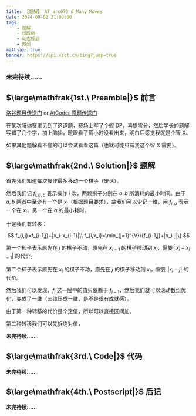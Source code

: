```yaml
---
title: 【题解】 AT_arc073_d Many Moves
date: 2024-09-02 21:00:00
tags: 
    - 题解
    - 线段树
    - 动态规划
    - 原创
mathjax: true
banner: https://api.xsot.cn/bing?jump=true
---
```


### 未完待续……

## $\large\mathfrak{1st.\ Preamble|}$ 前言

[洛谷题目传送门](https://www.luogu.com.cn/problem/AT_arc073_d) or [AtCoder 原题传送门](https://atcoder.jp/contests/arc073/tasks/arc073_d)

在某次膜你赛里见到了这道题，赛场上写了个假 DP，喜提零分，然后学长的题解写错了几个字，加上脑抽，瞪眼看了俩小时没看出来，明白后感觉我就是个智 X。

如果其他题解看不懂的可以尝试看看这篇（也就可能只有我这个智 X 需要）。

## $\large\mathfrak{2nd.\ Solution|}$ 题解

首先我们知道每次操作最多移动一个棋子（废话）。

然后我们记 $f_{i,a,b}$ 表示操作 $i$ 次，两颗棋子分别在 $a,b$ 所消耗的最小时间。由于 $a,b$ 两者中至少有一个是 $x_i$（根据题目要求），故我们可以少记一维，用 $f_{i,a}$ 表示一个在 $x_i$，另一个在 $a$​ 的最小耗时。

于是我们有转移：

$$
f_{i,j}=f_{i-1,j}+|x_i-x_{i-1}|\\
f_{i,x_i}=\min_{j=1}^{V}\{f_{i-1,j}+|x_i-j|\}
$$

第一个柿子表示原先在 $j$ 的棋子不动，原先在 $x_{i-1}$ 的棋子移动到 $x_i$，需要 $|x_i-x_{i-1}|$ 的代价。

第二个柿子表示原先在 $x_i$ 的棋子不动，原先在 $j$ 的棋子移动到 $x_i$，需要 $|x_i-j|$ 的代价。

然后我们可以发现，$f_i$ 这一层中的值只依赖于 $f_{i-1}$，然后我们就可以滚动数组优化，变成了一维（三维压成一维，是不是很有成就感）。

由于第一种转移的代价是个定值，所以可以直接区间加。

第二种转移我们可以先拆绝对值，

**未完待续……**

## $\large\mathfrak{3rd.\ Code|}$ 代码

**未完待续……**

## $\large\mathfrak{4th.\ Postscript|}$ 后记

**未完待续……**
